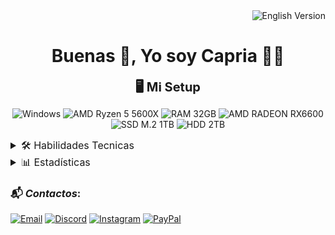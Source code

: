 <div align="end"><a href="README.en.md" style="text-decoration:none;"><img src="https://img.shields.io/badge/English_Version-009?style=for-the-badge&logo=googletranslate&logoColor=2af1f1" alt="English Version"></a></div>

<h1 align='center'>Buenas 👋, Yo soy Capria 👨‍💻</h1>

<div align='center'>
<span style='font-size:15pt;font-weight:bold;'>🖥️ Mi Setup</span>

![Windows](https://img.shields.io/badge/Windows-0078D6?style=for-the-badge&logo=windows&logoColor=white)
![AMD Ryzen 5 5600X](https://img.shields.io/badge/AMD-Ryzen_5_5600X-ededed?style=for-the-badge&logo=amd&logoColor=white&labelColor=ED1C24)
![RAM 32GB](https://img.shields.io/badge/RAM-32GB-ededed?style=for-the-badge&logo=kingstontechnology&logoColor=white&labelColor=000)
![AMD RADEON RX6600](https://img.shields.io/badge/RADEON-MSI_Mecha_2x_RX6600-ededed?style=for-the-badge&logo=msi&logoColor=white&labelColor=ED1C24)
![SSD M.2 1TB](https://img.shields.io/badge/SSD_M.2-1TB-ededed?style=for-the-badge&logo=kingstontechnology&logoColor=white&labelColor=000)
![HDD 2TB](https://img.shields.io/badge/HDD-2TB-ededed?style=for-the-badge&logo=seagate&logoColor=white&labelColor=6EBE49)
</div>

<details>
    <summary style="font-size:12pt;">🛠️ Habilidades Tecnicas</summary>

<h3><span style="font-style: italic;">Lenguajes y Tecnologías</span>:</h3>

***Lenguajes de marcado*:**
![HTML5](https://img.shields.io/badge/HTML5-E34F26?style=for-the-badge&logo=html5&logoColor=white)
![CSS3](https://img.shields.io/badge/CSS3-1572B6?style=for-the-badge&logo=css3&logoColor=white)
![SASS](https://img.shields.io/badge/Sass-CC6699?style=for-the-badge&logo=sass&logoColor=white)

***Lenguajes de programación*:**
![JavaScript](https://img.shields.io/badge/JavaScript-F7DF1E?style=for-the-badge&logo=javascript&logoColor=black)
![TypeScript](https://img.shields.io/badge/TypeScript-007ACC?style=for-the-badge&logo=typescript&logoColor=white)
![Java](https://img.shields.io/badge/Java-ED8B00?style=for-the-badge&logo=openjdk&logoColor=white)
![Python](https://img.shields.io/badge/Python-Básico-ededed?style=for-the-badge&logo=python&logoColor=white&labelColor=3776AB)
![PHP](https://img.shields.io/badge/PHP-Básico-ededed?style=for-the-badge&logo=php&logoColor=white&labelColor=777BB4)

***Frameworks y Librerías*:**
![React](https://img.shields.io/badge/React-61DAFB?style=for-the-badge&logo=react&logoColor=black)

***Entornos de ejecución y plataformas*:**
![Node.js](https://img.shields.io/badge/Node.js-43853D?style=for-the-badge&logo=node.js&logoColor=white)

***Lenguajes de datos y documentación*:**
![YAML](https://img.shields.io/badge/YAML-000000?style=for-the-badge&logo=yaml&logoColor=white)
![JSON](https://img.shields.io/badge/JSON-5E5C5C?style=for-the-badge&logo=json&logoColor=white)
![Markdown](https://img.shields.io/badge/Markdown-000000?style=for-the-badge&logo=markdown&logoColor=white)  

---

<h3><span style="font-style: italic;">Herramientas y Programas</span>:</h3>

***IDE´s*:**
![VSCode](https://img.shields.io/badge/VSCode-0078D4?style=for-the-badge&logo=visual%20studio%20code&logoColor=white)
![Visual Studio](https://img.shields.io/badge/Visual_Studio-5C2D91?style=for-the-badge&logo=visualstudio&logoColor=white)
![Eclipse](https://img.shields.io/badge/Eclipse-2C2255?style=for-the-badge&logo=eclipseide&logoColor=white)

***Motores de Base de Datos*:**
![MySQL](https://img.shields.io/badge/MySQL-4479A1?style=for-the-badge&logo=mysql&logoColor=white)

***Servicios en la Nube*:**
![Firebase](https://img.shields.io/badge/Firebase-DD2C00?style=for-the-badge&logo=firebase&logoColor=white)
![Koyeb](https://img.shields.io/badge/Koyeb-121212?style=for-the-badge&logo=koyeb&logoColor=white)

***Diseños*:**
![Canva](https://img.shields.io/badge/Canva-%2300C4CC.svg?&style=for-the-badge&logo=Canva&logoColor=white)
![Figma](https://img.shields.io/badge/Figma-Básico-444?style=for-the-badge&logo=figma&logoColor=white&labelColor=F24E1E)

***Docs*:**
![GoogleDocs](https://img.shields.io/badge/Google%20Docs-4285F4?style=for-the-badge&logo=google-docs&logoColor=white)

***Navegadores*:**
![Opera GX](https://img.shields.io/badge/Opera_GX-EE2950?style=for-the-badge&logo=OperaGX&logoColor=white)
![Opera](https://img.shields.io/badge/Opera-FF1B2D?style=for-the-badge&logo=Opera&logoColor=white)
![Brave](https://img.shields.io/badge/Brave-FB542B?style=for-the-badge&logo=Brave&logoColor=white)
![Firefox](https://img.shields.io/badge/Firefox-FF7139?style=for-the-badge&logo=Firefox-Browser&logoColor=white)
![Chrome](https://img.shields.io/badge/Google_Chrome-4285F4?style=for-the-badge&logo=Google-chrome&logoColor=white)
![Edge](https://img.shields.io/badge/Microsoft_Edge-0078D7?style=for-the-badge&logo=Microsoft-edge&logoColor=white)

</details>


<details>
    <summary style="font-size:12pt;">📊 Estadísticas</summary>

<div align="center">
<img src="https://github-readme-stats.vercel.app/api/top-langs/?username=capriafranco&bg_color=gradiente,004,004,009&title_color=5959ff&hide_title=true&text_color=2af1f1&langs_count=100&hide_border=true&card_width=500&cache_seconds=3600" alt="Top Langs">
<br>
<img src="https://github-readme-stats.vercel.app/api?username=capriafranco&bg_color=gradiente,009,004,004&title_color=5959ff&hide_title=true&text_color=2af1f1&show_icons=true&icon_color=fff&hide_border=true&count_private=true&include_all_commits=true&locale=es&line_height=20&card_width=500&cache_seconds=3600&show_total_contributions=true" alt="GitHub Stats">
<br>
<img src="https://github-readme-stats.vercel.app/api/wakatime?username=capriafranco&bg_color=gradiente,004,009,004&text_color=2af1f1&title_color=5959ff&hide_border=true&locale=es&line_height=20&langs_count=100&card_width=500&cache_seconds=3600&custom_title=Tiempo%20de%20escritura,%20desde%2002-02-2025%20⏱%EF%B8%8F" alt="WakaTime Stats">
</div>
</details>

<h3>📬 <span style="font-style: italic;">Contactos</span>:</h3>

[![Email](https://img.shields.io/badge/Email-capriadeveloper@gmail.com-ededed?style=for-the-badge&logo=gmail&logoColor=white&labelColor=EA4335)](mailto:capriadeveloper@gmail.com)
[![Discord](https://img.shields.io/badge/Discord-francholol-ededed?style=for-the-badge&logo=discord&logoColor=white&labelColor=5865F2)](https://discord.com/users/francholol)
[![Instagram](https://img.shields.io/badge/Instagram-capria__franco-ededed?style=for-the-badge&logo=instagram&logoColor=white&labelColor=FF0069)](https://instagram.com/capria_franco)
[![PayPal](https://img.shields.io/badge/PayPal-003087?style=for-the-badge&logo=paypal&logoColor=white)](https://www.paypal.me/yusfix)
